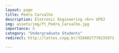 ```yaml
---
layout: page
title: Pedro Carvalho
description: Eletronic Engineering <br> UFRJ
img: assets/img/ft_Pedro_Carvalho.jpg
importance: 5
category: "Undergraduate Students"
redirect: http://lattes.cnpq.br/3584027770235973

---
```

